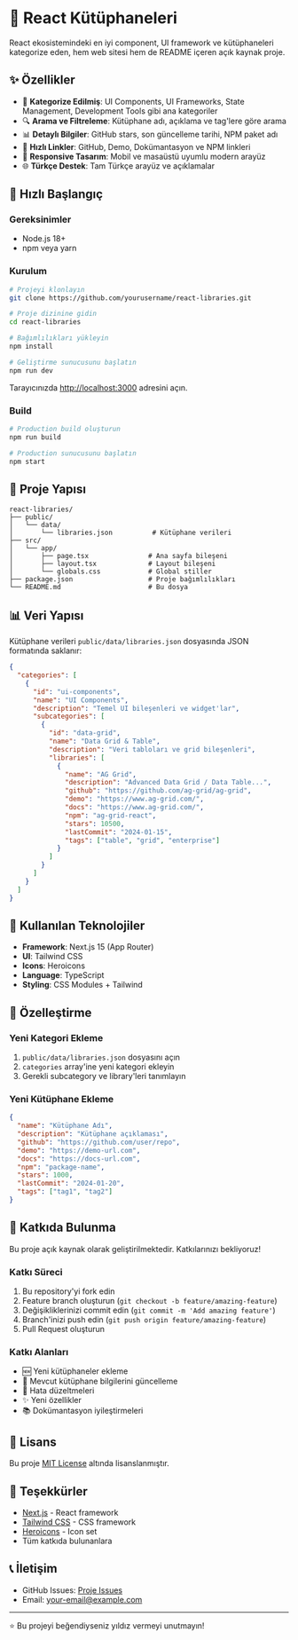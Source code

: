 # 🚀 React Kütüphaneleri

React ekosistemindeki en iyi component, UI framework ve kütüphaneleri kategorize eden, hem web sitesi hem de README içeren açık kaynak proje.

## ✨ Özellikler

- 🎯 **Kategorize Edilmiş**: UI Components, UI Frameworks, State Management, Development Tools gibi ana kategoriler
- 🔍 **Arama ve Filtreleme**: Kütüphane adı, açıklama ve tag'lere göre arama
- 📊 **Detaylı Bilgiler**: GitHub stars, son güncelleme tarihi, NPM paket adı
- 🔗 **Hızlı Linkler**: GitHub, Demo, Dokümantasyon ve NPM linkleri
- 📱 **Responsive Tasarım**: Mobil ve masaüstü uyumlu modern arayüz
- 🌐 **Türkçe Destek**: Tam Türkçe arayüz ve açıklamalar

## 🚀 Hızlı Başlangıç

### Gereksinimler

- Node.js 18+ 
- npm veya yarn

### Kurulum

```bash
# Projeyi klonlayın
git clone https://github.com/yourusername/react-libraries.git

# Proje dizinine gidin
cd react-libraries

# Bağımlılıkları yükleyin
npm install

# Geliştirme sunucusunu başlatın
npm run dev
```

Tarayıcınızda [http://localhost:3000](http://localhost:3000) adresini açın.

### Build

```bash
# Production build oluşturun
npm run build

# Production sunucusunu başlatın
npm start
```

## 📁 Proje Yapısı

```
react-libraries/
├── public/
│   └── data/
│       └── libraries.json          # Kütüphane verileri
├── src/
│   └── app/
│       ├── page.tsx               # Ana sayfa bileşeni
│       ├── layout.tsx             # Layout bileşeni
│       └── globals.css            # Global stiller
├── package.json                   # Proje bağımlılıkları
└── README.md                      # Bu dosya
```

## 📊 Veri Yapısı

Kütüphane verileri `public/data/libraries.json` dosyasında JSON formatında saklanır:

```json
{
  "categories": [
    {
      "id": "ui-components",
      "name": "UI Components",
      "description": "Temel UI bileşenleri ve widget'lar",
      "subcategories": [
        {
          "id": "data-grid",
          "name": "Data Grid & Table",
          "description": "Veri tabloları ve grid bileşenleri",
          "libraries": [
            {
              "name": "AG Grid",
              "description": "Advanced Data Grid / Data Table...",
              "github": "https://github.com/ag-grid/ag-grid",
              "demo": "https://www.ag-grid.com/",
              "docs": "https://www.ag-grid.com/",
              "npm": "ag-grid-react",
              "stars": 10500,
              "lastCommit": "2024-01-15",
              "tags": ["table", "grid", "enterprise"]
            }
          ]
        }
      ]
    }
  ]
}
```

## 🎨 Kullanılan Teknolojiler

- **Framework**: Next.js 15 (App Router)
- **UI**: Tailwind CSS
- **Icons**: Heroicons
- **Language**: TypeScript
- **Styling**: CSS Modules + Tailwind

## 🔧 Özelleştirme

### Yeni Kategori Ekleme

1. `public/data/libraries.json` dosyasını açın
2. `categories` array'ine yeni kategori ekleyin
3. Gerekli subcategory ve library'leri tanımlayın

### Yeni Kütüphane Ekleme

```json
{
  "name": "Kütüphane Adı",
  "description": "Kütüphane açıklaması",
  "github": "https://github.com/user/repo",
  "demo": "https://demo-url.com",
  "docs": "https://docs-url.com",
  "npm": "package-name",
  "stars": 1000,
  "lastCommit": "2024-01-20",
  "tags": ["tag1", "tag2"]
}
```

## 🤝 Katkıda Bulunma

Bu proje açık kaynak olarak geliştirilmektedir. Katkılarınızı bekliyoruz!

### Katkı Süreci

1. Bu repository'yi fork edin
2. Feature branch oluşturun (`git checkout -b feature/amazing-feature`)
3. Değişikliklerinizi commit edin (`git commit -m 'Add amazing feature'`)
4. Branch'inizi push edin (`git push origin feature/amazing-feature`)
5. Pull Request oluşturun

### Katkı Alanları

- 🆕 Yeni kütüphaneler ekleme
- 📝 Mevcut kütüphane bilgilerini güncelleme
- 🐛 Hata düzeltmeleri
- ✨ Yeni özellikler
- 📚 Dokümantasyon iyileştirmeleri

## 📝 Lisans

Bu proje [MIT License](LICENSE) altında lisanslanmıştır.

## 🙏 Teşekkürler

- [Next.js](https://nextjs.org/) - React framework
- [Tailwind CSS](https://tailwindcss.com/) - CSS framework
- [Heroicons](https://heroicons.com/) - Icon set
- Tüm katkıda bulunanlara

## 📞 İletişim

- GitHub Issues: [Proje Issues](https://github.com/yourusername/react-libraries/issues)
- Email: your-email@example.com

---

⭐ Bu projeyi beğendiyseniz yıldız vermeyi unutmayın!
